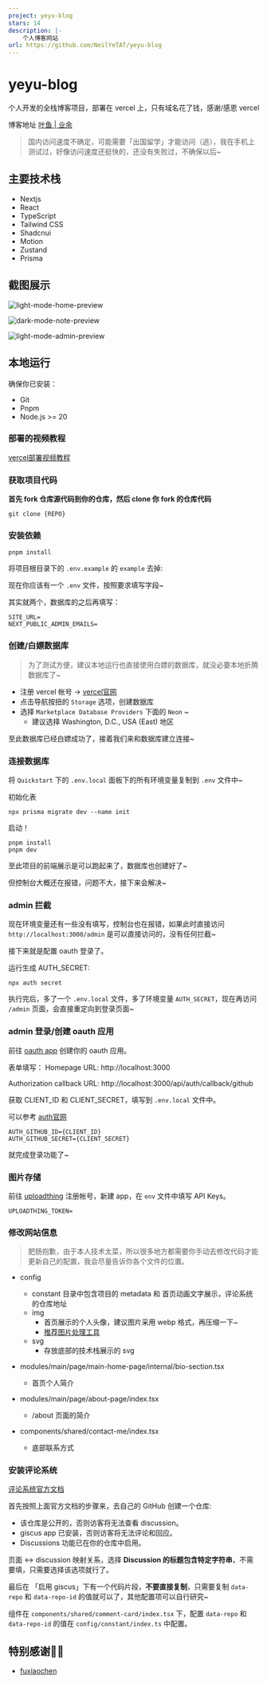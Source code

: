 ```yaml
---
project: yeyu-blog
stars: 14
description: |-
    个人博客网站
url: https://github.com/NeilYeTAT/yeyu-blog
---
```


# yeyu-blog

个人开发的全栈博客项目，部署在 vercel 上，只有域名花了钱，感谢/感恩 vercel

博客地址 [叶鱼 | 业余](https://www.useyeyu.cc)

> 国内访问速度不确定，可能需要「出国留学」才能访问（逃），我在手机上测试过，好像访问速度还挺快的，还没有失败过，不确保以后~

## 主要技术栈

- Nextjs
- React
- TypeScript
- Tailwind CSS
- Shadcnui
- Motion
- Zustand
- Prisma

## 截图展示

![light-mode-home-preview](.github/assets/light-home.png)

![dark-mode-note-preview](.github/assets/dark-note.png)

![light-mode-admin-preview](.github/assets/light-admin.png)

## 本地运行

确保你已安装：

- Git
- Pnpm
- Node.js >= 20

### 部署的视频教程

[vercel部署视频教程](https://www.bilibili.com/video/BV1LJ7ozmECq)

### 获取项目代码

**首先 fork 仓库源代码到你的仓库，然后 clone 你 fork 的仓库代码**

```shell
git clone {REPO}
```

### 安装依赖

```shell
pnpm install
```
将项目根目录下的 `.env.example` 的 `example` 去掉:

现在你应该有一个 `.env` 文件，按照要求填写字段~

其实就两个，数据库的之后再填写：

```shell
SITE_URL=
NEXT_PUBLIC_ADMIN_EMAILS=
```

### 创建/白嫖数据库

> 为了测试方便，建议本地运行也直接使用白嫖的数据库，就没必要本地折腾数据库了~

- 注册 vercel 帐号 -> [vercel官网](https://vercel.com/)
- 点击导航按扭的 `Storage` 选项，创建数据库
- 选择 `Marketplace Database Providers` 下面的 `Neon` ~
  - 建议选择 Washington, D.C., USA (East) 地区

至此数据库已经白嫖成功了，接着我们来和数据库建立连接~

### 连接数据库

将 `Quickstart` 下的 `.env.local` 面板下的所有环境变量复制到 `.env` 文件中~

初始化表
```shell
npx prisma migrate dev --name init
```

启动！
```shell
pnpm install
pnpm dev
```

至此项目的前端展示是可以跑起来了，数据库也创建好了~

但控制台大概还在报错，问题不大，接下来会解决~

### admin 拦截

现在环境变量还有一些没有填写，控制台也在报错，如果此时直接访问 `http://localhost:3000/admin` 是可以直接访问的，没有任何拦截~

接下来就是配置 oauth 登录了。

运行生成 AUTH_SECRET:

```shell
npx auth secret
```

执行完后，多了一个 `.env.local` 文件，多了环境变量 `AUTH_SECRET`，现在再访问 `/admin` 页面，会直接重定向到登录页面~

### admin 登录/创建 oauth 应用

前往 [oauth app](https://github.com/settings/applications/new) 创建你的 oauth 应用。

表单填写：
Homepage URL: http://localhost:3000

Authorization callback URL: http://localhost:3000/api/auth/callback/github

获取 CLIENT_ID 和 CLIENT_SECRET，填写到 `.env.local` 文件中。

可以参考 [auth官网](https://authjs.dev/getting-started/authentication/oauth)

```env
AUTH_GITHUB_ID={CLIENT_ID}
AUTH_GITHUB_SECRET={CLIENT_SECRET}
```

就完成登录功能了~

### 图片存储

前往 [uploadthing](https://uploadthing.com/) 注册帐号，新建 app，在 `env` 文件中填写 API Keys。
```env
UPLOADTHING_TOKEN=
```

### 修改网站信息

> 肥肠抱歉，由于本人技术太菜，所以很多地方都需要你手动去修改代码才能更新自己的配置，我会尽量告诉你各个文件的位置。

- config
  - constant 目录中包含项目的 metadata 和 首页动画文字展示，评论系统的仓库地址
  - img
    - 首页展示的个人头像，建议图片采用 webp 格式，再压缩一下~
    - [推荐图片处理工具](https://imagestool.com/)
  - svg
    - 存放底部的技术栈展示的 svg

- modules/main/page/main-home-page/internal/bio-section.tsx
  - 首页个人简介

- modules/main/page/about-page/index.tsx
  - /about 页面的简介

- components/shared/contact-me/index.tsx
  - 底部联系方式

### 安装评论系统

[评论系统官方文档](https://giscus.app/zh-CN)

首先按照上面官方文档的步骤来，去自己的 GitHub 创建一个仓库:

- 该仓库是公开的，否则访客将无法查看 discussion。
- giscus app 已安装，否则访客将无法评论和回应。
- Discussions 功能已在你的仓库中启用。

页面 ↔️ discussion 映射关系，选择 **Discussion 的标题包含特定字符串**，不需要填，只需要选择该选项就行了。

最后在 「启用 giscus」下有一个代码片段，**不要直接复制**，只需要复制 `data-repo` 和 `data-repo-id` 的值就可以了，其他配置项可以自行研究~

组件在 `components/shared/comment-card/index.tsx` 下，配置 `data-repo` 和 `data-repo-id` 的值在 `config/constant/index.ts` 中配置。

## 特别感谢🙏🏻

- [fuxiaochen](https://github.com/aifuxi/fuxiaochen)

